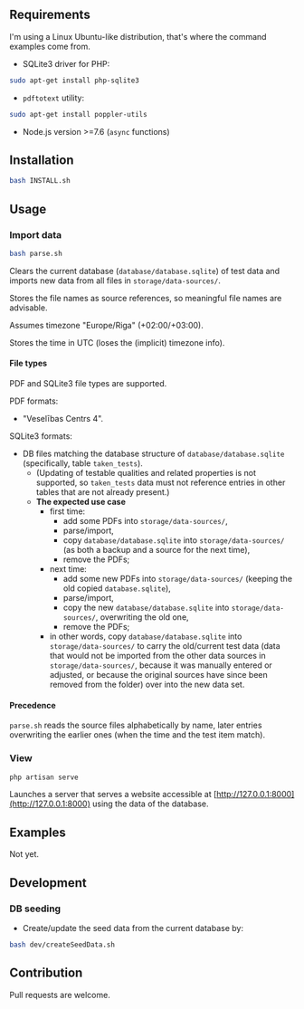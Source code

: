 ## Requirements

I'm using a Linux Ubuntu-like distribution, that's where the command examples come from.

* SQLite3 driver for PHP:
```bash
sudo apt-get install php-sqlite3
```
* `pdftotext` utility:
```bash
sudo apt-get install poppler-utils
```

* Node.js version >=7.6 (`async` functions)

## Installation

```bash
bash INSTALL.sh
```

## Usage

### Import data

```bash
bash parse.sh
```

Clears the current database (`database/database.sqlite`) of test data and imports new data from all files in `storage/data-sources/`.

Stores the file names as source references, so meaningful file names are advisable.

Assumes timezone "Europe/Riga" (+02:00/+03:00).

Stores the time in UTC (loses the (implicit) timezone info).

#### File types

PDF and SQLite3 file types are supported.

PDF formats:
* "Veselības Centrs 4".

SQLite3 formats:
* DB files matching the database structure of `database/database.sqlite` (specifically, table `taken_tests`).
  * (Updating of testable qualities and related properties is not supported, so `taken_tests` data must not reference entries in other tables that are not already present.) 
  * __The expected use case__
    * first time:
      * add some PDFs into `storage/data-sources/`,
      * parse/import,
      * copy `database/database.sqlite` into `storage/data-sources/` (as both a backup and a source for the next time),
      * remove the PDFs;
    * next time:
      * add some new PDFs into `storage/data-sources/` (keeping the old copied `database.sqlite`),
      * parse/import,
      * copy the new `database/database.sqlite` into `storage/data-sources/`, overwriting the old one,
      * remove the PDFs;
    * in other words, copy `database/database.sqlite` into `storage/data-sources/` to carry the old/current test data (data that would not be imported from the other data sources in `storage/data-sources/`, because it was manually entered or adjusted, or because the original sources have since been removed from the folder) over into the new data set.

#### Precedence

`parse.sh` reads the source files alphabetically by name, later entries overwriting the earlier ones (when the time and the test item match).

### View

```bash
php artisan serve
```

Launches a server that serves a website accessible at [http://127.0.0.1:8000](http://127.0.0.1:8000) using the data of the database.

## Examples

Not yet.

## Development

### DB seeding

* Create/update the seed data from the current database by:
```bash
bash dev/createSeedData.sh
```

## Contribution

Pull requests are welcome.

